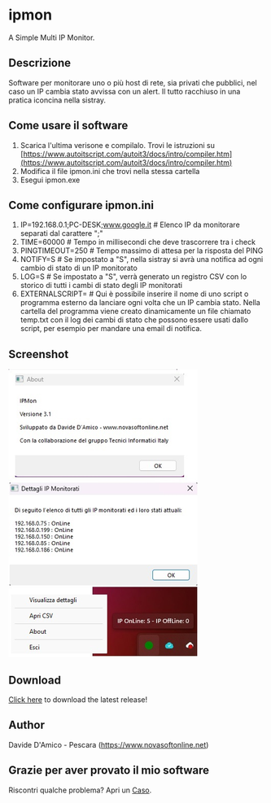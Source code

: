 # ipmon
A Simple Multi IP Monitor.

## Descrizione
Software per monitorare uno o più host di rete, sia privati che pubblici, nel caso un IP cambia stato avvissa con un alert. Il tutto racchiuso in una pratica iconcina nella sistray.

## Come usare il software
1. Scarica l'ultima verisone e compilalo. Trovi le istruzioni su [https://www.autoitscript.com/autoit3/docs/intro/compiler.htm](https://www.autoitscript.com/autoit3/docs/intro/compiler.htm)
2. Modifica il file ipmon.ini che trovi nella stessa cartella 
3. Esegui ipmon.exe

## Come configurare ipmon.ini
1. IP=192.168.0.1;PC-DESK;www.google.it # Elenco IP da monitorare separati dal carattere ";" 
2. TIME=60000 # Tempo in millisecondi che deve trascorrere tra i check
3. PINGTIMEOUT=250 # Tempo massimo di attesa per la risposta del PING
4. NOTIFY=S # Se impostato a "S", nella sistray si avrà una notifica ad ogni cambio di stato di un IP monitorato
5. LOG=S # Se impostato a "S", verrà generato un registro CSV con lo storico di tutti i cambi di stato degli IP monitorati
6. EXTERNALSCRIPT= # Qui è possibile inserire il nome di uno script o programma esterno da lanciare ogni volta che un IP cambia stato. Nella cartella del programma
   viene creato dinamicamente un file chiamato temp.txt con il log dei cambi di stato che possono essere usati dallo script, per esempio per mandare una email di notifica.

## Screenshot
![ipmon](screenshot.jpg)

## Download
[Click here](https://github.com/davide-damico/ipmon/releases/latest) to download the latest release!

## Author
Davide D'Amico - Pescara (https://www.novasoftonline.net)

## Grazie per aver provato il mio software
Riscontri qualche problema? Apri un [Caso](https://github.com/davide-damico/ipmon/issues).  
